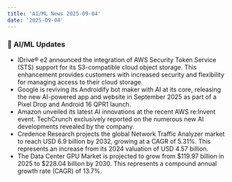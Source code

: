 ```yaml
---
title: 'AI/ML News 2025-09-04'
date: '2025-09-04'
---
```


### 🚀 AI/ML Updates

- IDrive® e2 announced the integration of AWS Security Token Service (STS) support for its S3-compatible cloud object storage. This enhancement provides customers with increased security and flexibility for managing access to their cloud storage.
- Google is reviving its Androidify bot maker with AI at its core, releasing the new AI-powered app and website in September 2025 as part of a Pixel Drop and Android 16 QPR1 launch.
- Amazon unveiled its latest AI innovations at the recent AWS re:Invent event. TechCrunch exclusively reported on the numerous new AI developments revealed by the company.
- Credence Research projects the global Network Traffic Analyzer market to reach USD 6.9 billion by 2032, growing at a CAGR of 5.31%. This represents an increase from its 2024 valuation of USD 4.57 billion.
- The Data Center GPU Market is projected to grow from $119.97 billion in 2025 to $228.04 billion by 2030. This represents a compound annual growth rate (CAGR) of 13.7%.